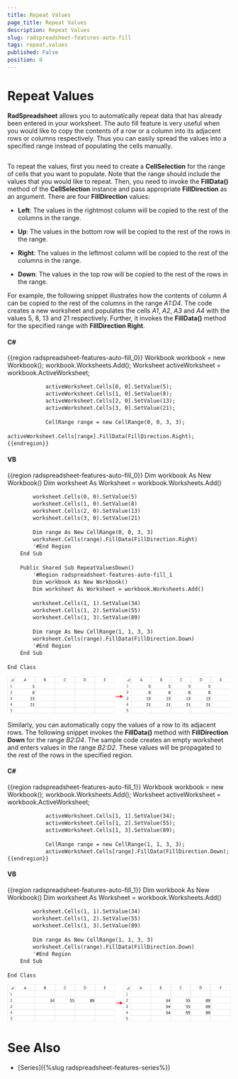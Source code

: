 ```yaml
---
title: Repeat Values
page_title: Repeat Values
description: Repeat Values
slug: radspreadsheet-features-auto-fill
tags: repeat,values
published: False
position: 0
---
```


# Repeat Values



__RadSpreadsheet__ allows you to automatically repeat data that has already been entered in your worksheet. The auto fill
        feature is very useful when you would like to copy the contents of a row or a column into its adjacent rows or columns respectively. Thus you can
        easily spread the values into a specified range instead of populating the cells manually.
      

## 

To repeat the values, first you need to create a __CellSelection__ for the range of cells that you want to populate. Note that
          the range should include the values that you would like to repeat. Then, you need to invoke the __FillData()__ method of the
          __CellSelection__ instance and pass appropriate __FillDirection__ as an argument. There are four
          __FillDirection__ values:
        

* __Left__: The values in the rightmost column will be copied to the rest of the columns in the range.
            

* __Up__: The values in the bottom row will be copied to the rest of the rows in the range.
            

* __Right__: The values in the leftmost column will be copied to the rest of the columns in the range.
            

* __Down__: The values in the top row will be copied to the rest of the rows in the range.
            

For example, the following snippet illustrates how the contents of column *A* can be copied to the rest of the columns in
          the range *A1:D4*. The code creates a new worksheet and populates the cells *A1*,
          *A2*, *A3* and *A4* with the values 5, 8, 13 and 21 respectively.
          Further, it invokes the __FillData()__ method for the specified range with __FillDirection Right__.
        

#### __C#__

{{region radspreadsheet-features-auto-fill_0}}
	            Workbook workbook = new Workbook();
	            workbook.Worksheets.Add();
	            Worksheet activeWorksheet = workbook.ActiveWorksheet;
	
	            activeWorksheet.Cells[0, 0].SetValue(5);
	            activeWorksheet.Cells[1, 0].SetValue(8);
	            activeWorksheet.Cells[2, 0].SetValue(13);
	            activeWorksheet.Cells[3, 0].SetValue(21);
	
	            CellRange range = new CellRange(0, 0, 3, 3);
	            activeWorksheet.Cells[range].FillData(FillDirection.Right);
	{{endregion}}



#### __VB__

{{region radspreadsheet-features-auto-fill_0}}
	        Dim workbook As New Workbook()
	        Dim worksheet As Worksheet = workbook.Worksheets.Add()
	
	        worksheet.Cells(0, 0).SetValue(5)
	        worksheet.Cells(1, 0).SetValue(8)
	        worksheet.Cells(2, 0).SetValue(13)
	        worksheet.Cells(3, 0).SetValue(21)
	
	        Dim range As New CellRange(0, 0, 3, 3)
	        worksheet.Cells(range).FillData(FillDirection.Right)
	        '#End Region
	    End Sub
	
	    Public Shared Sub RepeatValuesDown()
	        '#Region radspreadsheet-features-auto-fill_1
	        Dim workbook As New Workbook()
	        Dim worksheet As Worksheet = workbook.Worksheets.Add()
	
	        worksheet.Cells(1, 1).SetValue(34)
	        worksheet.Cells(1, 2).SetValue(55)
	        worksheet.Cells(1, 3).SetValue(89)
	
	        Dim range As New CellRange(1, 1, 3, 3)
	        worksheet.Cells(range).FillData(FillDirection.Down)
	        '#End Region
	    End Sub
	
	End Class

![Rad Spreadsheet Features Auto Fill 1](images/RadSpreadsheet_Features_Auto_Fill_1.png)

Similarly, you can automatically copy the values of a row to its adjacent rows. The following snippet invokes the __FillData()__ method 
          with __FillDirection Down__ for the range *B2:D4*. The sample code creates an empty worksheet and 
          enters values in the range *B2:D2*. These values will be propagated to the rest of the rows in the specified region.
        

#### __C#__

{{region radspreadsheet-features-auto-fill_1}}
	            Workbook workbook = new Workbook();
	            workbook.Worksheets.Add();
	            Worksheet activeWorksheet = workbook.ActiveWorksheet;
	
	            activeWorksheet.Cells[1, 1].SetValue(34);
	            activeWorksheet.Cells[1, 2].SetValue(55);
	            activeWorksheet.Cells[1, 3].SetValue(89);
	
	            CellRange range = new CellRange(1, 1, 3, 3);
	            activeWorksheet.Cells[range].FillData(FillDirection.Down);
	{{endregion}}



#### __VB__

{{region radspreadsheet-features-auto-fill_1}}
	        Dim workbook As New Workbook()
	        Dim worksheet As Worksheet = workbook.Worksheets.Add()
	
	        worksheet.Cells(1, 1).SetValue(34)
	        worksheet.Cells(1, 2).SetValue(55)
	        worksheet.Cells(1, 3).SetValue(89)
	
	        Dim range As New CellRange(1, 1, 3, 3)
	        worksheet.Cells(range).FillData(FillDirection.Down)
	        '#End Region
	    End Sub
	
	End Class

![Rad Spreadsheet Features Auto Fill 2](images/RadSpreadsheet_Features_Auto_Fill_2.png)

# See Also

 * [Series]({%slug radspreadsheet-features-series%})
